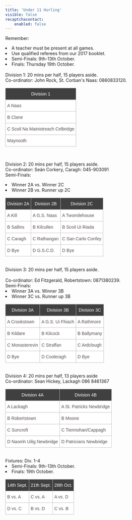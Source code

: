 ```yaml
---
title: 'Under 11 Hurling'
visible: false
recaptchacontact:
    enabled: false
---
```


<style type="text/css">
.tg {border-collapse:collapse;border-spacing:0;border-color:#bbb;}
.tg td{font-family:Arial, sans-serif;font-size:14px;padding:10px 5px;border-style:solid;border-width:1px;overflow:hidden;word-break:normal;border-color:#bbb;color:#594F4F;background-color:#ffffff;}
.tg th{font-family:Arial, sans-serif;font-size:14px;font-weight:normal;padding:10px 5px;border-style:solid;border-width:1px;overflow:hidden;word-break:normal;border-color:#bbb;color:#ffffff
;background-color:#404040;}
.tg .tg-s6z2{text-align:center}
</style>
Remember: 
<li>A teacher must be present at all games.</li>
<li>Use qualified referees from our 2017 booklet.</li>
<li>Semi-Finals: 9th-13th October.</li>
<li>Finals: Thursday 19th October.</li>
<br>
Division 1: 20 mins per half, 15 players aside.
<br>
Co-ordinator: John Rock, St. Corban's Naas: 0860833120.
<table class="tg">
<tr>
<th class="tg-031e">Division 1</th>
</tr>
<tr>
<td class="tg-031e">A Naas</td>
</tr>
<tr>
<td class="tg-031e">B Clane</td>
</tr>
<tr>
<td class="tg-031e">C Scoil Na Mainistreach Celbridge</td>
</tr>
<tr>
<td class="tg-031e">Maynooth</td>
</tr>
</table>
<br>

Division 2: 20 mins per half, 15 players aside.
<br> Co-ordinator: Seán Corkery, Caragh: 045-903091
<br>
Semi-Finals: 
<li>Winner 2A vs. Winner 2C</li>
<li>Winner 2B vs. Runner up 2C</li>

<table class="tg">
<tr>
<th class="tg-031e">Division 2A</th>
<th class="tg-031e">Division 2B</th>
<th class="tg-031e">Division 2C</th>
</tr>
<tr>
<td class="tg-031e">A Kill</td>
<td class="tg-031e">A G.S. Naas</td>
<td class="tg-031e">A Twomilehouse</td>
</tr>
<tr>
<td class="tg-031e">B Sallins</td>
<td class="tg-031e">B Kilcullen</td>
<td class="tg-031e">B Scoil Ui Riada</td>
</tr>
<tr>
<td class="tg-031e">C Caragh</td>
<td class="tg-031e">C Rathangan</td>
<td class="tg-031e">C San Carlo Confey</td>
</tr>
<tr>
<td class="tg-031e">D Bye</td>
<td class="tg-031e">D G.S.C.D.</td>
<td class="tg-031e">D Bye</td>
</tr>
</table>
<br>
Division 3: 20 mins per half, 15 players aside.

</br>
<br>
Co-ordinator: Ed Fitzgerald, Robertstown: 0871380239.
<br>
Semi-Finals: 
<li>Winner 3A vs. Winner 3B</li>
<li>Winner 3C vs. Runner up 3B</li>
<table class="tg">
<tr>
<th class="tg-031e">Division 3A</th>
<th class="tg-031e">Division 3B</th>
<th class="tg-031e">Division 3C</th>

</tr>
<tr>
<td class="tg-031e">A Crookstown</td>
<td class="tg-031e">A G.S. Ui Fhiach</td>
<td class="tg-031e">A Rathmore</td>



</tr>
<tr>
<td class="tg-031e">B Kildare</td>
<td class="tg-031e">B Kilcock</td>
<td class="tg-031e">B Ballymany</td>



</tr>
<tr>
<td class="tg-031e">C Monasterevin</td>
<td class="tg-031e">C Straffan</td>
<td class="tg-031e">C Ardclough</td>



</tr>
<tr>
<td class="tg-031e">D Bye</td>
<td class="tg-031e">D Cooleragh</td>
<td class="tg-031e">D Bye

</tr>

</table>

<br>
Division 4: 20 mins per half, 13 players aside
<br>
Co-ordinator: Sean Hickey, Lackagh 086 8461367 
<table class="tg">
<tr>
<th class="tg-031e">Division 4A</th>
<th class="tg-031e">Division 4B</th>
</tr>
<tr>
<td class="tg-031e">A Lackagh</td>
<td class="tg-031e">A St. Patricks Newbridge</td>
</tr>
<tr>
<td class="tg-031e">B Robertstown</td>
<td class="tg-031e">B Moone</td>
</tr>
<tr>
<td class="tg-031e">C Suncroft</td>
<td class="tg-031e">C Tiermohan/Cappagh</td>
</tr>
<tr>
<td class="tg-031e">D Naomh Uilig Newbridge</td>
<td class="tg-031e">D Patricians Newbridge</td>
</tr>
</table>
<br>
Fixtures: Div. 1-4
<li>Semi-Finals: 9th-13th October.</li>
<li>Finals: 19th October.</li>
<table class="tg">
<tr>
<th class="tg-031e">14th Sept.</th>
<th class="tg-031e">21th Sept.</th>
<th class="tg-031e">28th Oct.</th>
</tr>
<tr>
<td class="tg-031e">B vs. A</td>
<td class="tg-031e">C vs. A</td>
<td class="tg-031e">A vs. D</td>
</tr>
<tr>
<td class="tg-031e">D vs. C</td>
<td class="tg-031e">B vs. D</td>
<td class="tg-031e">C vs. B</td>
</tr>
</table>
</html>